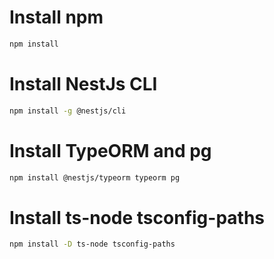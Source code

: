 # Install npm

```bash
npm install
```

# Install NestJs CLI

```bash
npm install -g @nestjs/cli
```

# Install TypeORM and pg

```bash
npm install @nestjs/typeorm typeorm pg
```

# Install ts-node tsconfig-paths

```bash
npm install -D ts-node tsconfig-paths
```